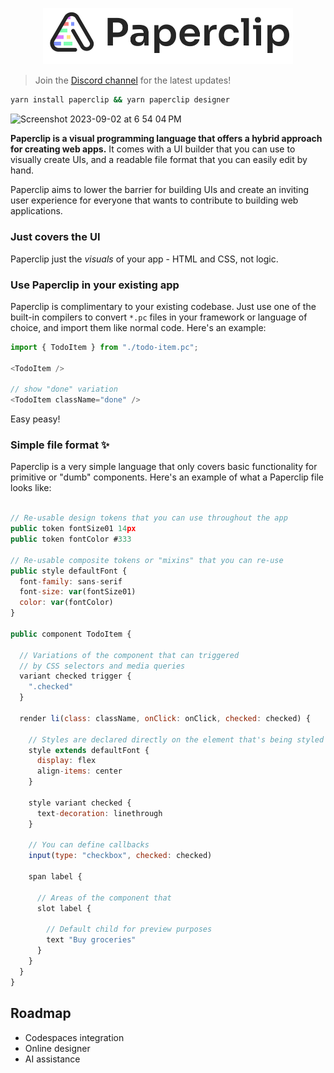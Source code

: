 <p align="center">
  <img src="./assets/logo-outline-5.png" width="400px">
</p>

> Join the [Discord channel](https://discord.gg/H6wEVtd) for the latest updates!

```sh
yarn install paperclip && yarn paperclip designer
```

<img width="1840" alt="Screenshot 2023-09-02 at 6 54 04 PM" src="https://github.com/paperclip-ui/paperclip/assets/757408/4a46b041-636f-4960-a663-177a044432f9">

**Paperclip is a visual programming language that offers a hybrid approach for creating web apps.** It comes with a UI builder that you can use to visually create UIs, and a readable file format that you can easily edit by hand.

Paperclip aims to lower the barrier for building UIs and create an inviting user experience for everyone that wants to contribute to building web applications.

### Just covers the UI

Paperclip just the _visuals_ of your app - HTML and CSS, not logic.

<!-- ### Just covers the UI

Paperclip is just a replacement for HTML and CSS, and nothing more.  -->

<!-- ### Simplified and safe data model

HTML and CSS can feel complex and daunting to some people, and there are also many gotchas around web development that people. Paperclip -->

<!-- ### Can handle the most complex web apps

Paperclip is designed to take on any problem that you throw at it -->

<!-- ### Invite everyone on your team build UIs 👨🏻‍🎨

No more needing to ask developers to make HTML and CSS changes, Paperclip enables anyone to make changes themselves using the UI builder. Marketers, designers, copywriters, whoever. Invite everyone to build UIs, and ship things faster than ever!

- spot edit visual bugs

-->

### Use Paperclip in your existing app

Paperclip is complimentary to your existing codebase. Just use one of the built-in compilers to convert `*.pc` files in your framework or language of choice, and import them like normal code. Here's an example:

```typescript
import { TodoItem } from "./todo-item.pc";

<TodoItem />

// show "done" variation
<TodoItem className="done" />
```

Easy peasy!

### Simple file format ✨

Paperclip is a very simple language that only covers basic functionality for primitive or "dumb" components. Here's an example of what a Paperclip file looks like:

```javascript

// Re-usable design tokens that you can use throughout the app
public token fontSize01 14px
public token fontColor #333

// Re-usable composite tokens or "mixins" that you can re-use
public style defaultFont {
  font-family: sans-serif
  font-size: var(fontSize01)
  color: var(fontColor)
}

public component TodoItem {

  // Variations of the component that can triggered
  // by CSS selectors and media queries
  variant checked trigger {
    ".checked"
  }

  render li(class: className, onClick: onClick, checked: checked) {

    // Styles are declared directly on the element that's being styled
    style extends defaultFont {
      display: flex
      align-items: center
    }

    style variant checked {
      text-decoration: linethrough
    }

    // You can define callbacks
    input(type: "checkbox", checked: checked)

    span label {

      // Areas of the component that
      slot label {

        // Default child for preview purposes
        text "Buy groceries"
      }
    }
  }
}
```

<!--

### Copy and paste directly from Figma
### AI assistant
### Import your existing codebase

-->

<!--Here's what the language looks like:

This can be imported directly into code like so:


```typescript
import { TodoItem } from "./todo-item.pc";

<TodoItem />

// show "done" variation
<TodoItem className="done" />
```-->

## Roadmap

- Codespaces integration
- Online designer
- AI assistance
